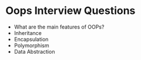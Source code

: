 # Oops Interview Questions
- What are the main features of OOPs?
- Inheritance
- Encapsulation
- Polymorphism
- Data Abstraction